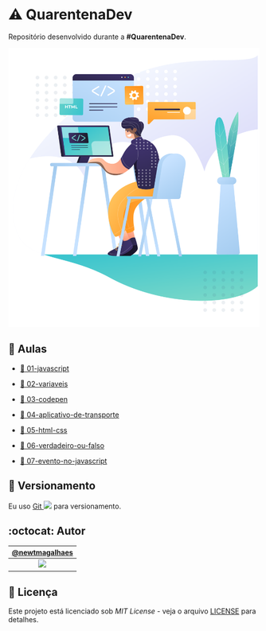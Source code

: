 # :warning: QuarentenaDev

Repositório desenvolvido durante a **#QuarentenaDev**.

![#QuarentenaDev](./assets/header.svg "#QuarentenaDev")

## :bookmark_tabs: Aulas

- [:bookmark: 01-javascript](./aulas/aula01/javascript.md "Texto da aula 01")

- [:bookmark: 02-variaveis](./aulas/aula02/variaveis.md "Texto da aula 02")

- [:bookmark: 03-codepen](./aulas/aula03/codepen.md "Texto da aula 03")

- [:bookmark: 04-aplicativo-de-transporte](./aulas/aula04/aplicativo-de-transporte.md "Texto da aula 04")

- [:bookmark: 05-html-css](./aulas/aula05/html-css.md "Texto da aula 05")

- [:bookmark: 06-verdadeiro-ou-falso](./aulas/aula06/verdadeiro-ou-falso.md "Texto da aula 06")

- [:bookmark: 07-evento-no-javascript](./aulas/aula07/evento-no-javascript.md "Texto da aula 07")

## :pencil: Versionamento

Eu uso [Git <img src="https://raw.github.com/newtmagalhaes/Aprendendo-Linguagens/master/images/logos/git.svg?sanitize=true" width="15">](https://git-scm.com/ "Site oficial do Git") para versionamento.

## :octocat: Autor

|                                   [@newtmagalhaes](https://github.com/newtmagalhaes "Perfil do autor")                                    |
| :---------------------------------------------------------------------------------------------------------------------------------------: |
| [<img src="https://avatars1.githubusercontent.com/u/55257893?s=460&v=4" width="100">](https://github.com/newtmagalhaes "Perfil do autor") |

## :scroll: Licença

Este projeto está licenciado sob _MIT License_ - veja o arquivo [LICENSE](./LICENSE "Licença do repositório") para detalhes.
